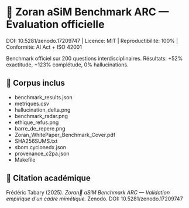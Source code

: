 # 🦋 Zoran aSiM Benchmark ARC — Évaluation officielle
DOI: 10.5281/zenodo.17209747 | Licence: MIT | Reproductibilité: 100% | Conformité: AI Act + ISO 42001

Benchmark officiel sur 200 questions interdisciplinaires.
Résultats: +52% exactitude, +123% complétude, 0% hallucinations.

## 📂 Corpus inclus
- benchmark_results.json
- metriques.csv
- hallucination_delta.png
- benchmark_radar.png
- ethique_refus.png
- barre_de_repere.png
- Zoran_WhitePaper_Benchmark_Cover.pdf
- SHA256SUMS.txt
- sbom.cyclonedx.json
- provenance_c2pa.json
- Makefile

## 📖 Citation académique
Frédéric Tabary (2025). *Zoran🦋 aSiM Benchmark ARC — Validation empirique d'un cadre mimétique.*
Zenodo. DOI: 10.5281/zenodo.17209747
